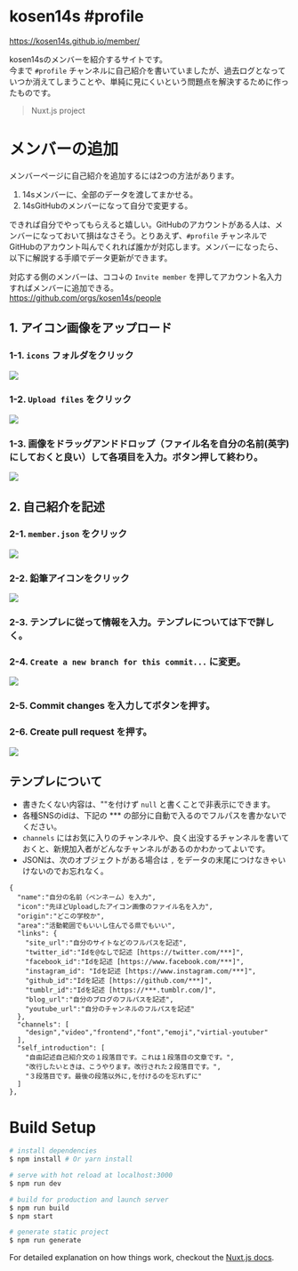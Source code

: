# kosen14s #profile

https://kosen14s.github.io/member/

kosen14sのメンバーを紹介するサイトです。  
今まで `#profile` チャンネルに自己紹介を書いていましたが、過去ログとなっていつか消えてしまうことや、単純に見にくいという問題点を解決するために作ったものです。  

> Nuxt.js project

# メンバーの追加

メンバーページに自己紹介を追加するには2つの方法があります。

1. 14sメンバーに、全部のデータを渡してまかせる。
2. 14sGitHubのメンバーになって自分で変更する。

できれば自分でやってもらえると嬉しい。GitHubのアカウントがある人は、メンバーになっておいて損はなさそう。とりあえず、`#profile` チャンネルでGitHubのアカウント叫んでくれれば誰かが対応します。メンバーになったら、以下に解説する手順でデータ更新ができます。

対応する側のメンバーは、ココ↓の `Invite member` を押してアカウント名入力すればメンバーに追加できる。  
https://github.com/orgs/kosen14s/people 

## 1. アイコン画像をアップロード
### 1-1. `icons` フォルダをクリック
![](https://imgur.com/OjQAZlQ.png)

### 1-2. `Upload files` をクリック  
![](https://imgur.com/vPPzQ3R.png)

### 1-3. 画像をドラッグアンドドロップ（ファイル名を自分の名前(英字)にしておくと良い）して各項目を入力。ボタン押して終わり。  
![](https://imgur.com/eAMyrnp.png)

## 2. 自己紹介を記述
### 2-1. `member.json` をクリック  
![](https://imgur.com/fDoN7Ll.png)

### 2-2. 鉛筆アイコンをクリック  
![](https://imgur.com/J2bpizm.png)

### 2-3. テンプレに従って情報を入力。テンプレについては下で詳しく。

### 2-4. `Create a new branch for this commit...` に変更。  
![](https://imgur.com/BaMLhbZ.png)

### 2-5. Commit changes を入力してボタンを押す。

### 2-6. Create pull request を押す。  
![](https://imgur.com/vEbJQK6.png)

## テンプレについて

- 書きたくない内容は、""を付けず `null` と書くことで非表示にできます。
- 各種SNSのidは、下記の *** の部分に自動で入るのでフルパスを書かないでください。
- `channels` にはお気に入りのチャンネルや、良く出没するチャンネルを書いておくと、新規加入者がどんなチャンネルがあるのかわかってよいです。
- JSONは、次のオブジェクトがある場合は `,` をデータの末尾につけなきゃいけないのでお忘れなく。

```
{
  "name":"自分の名前（ペンネーム）を入力",
  "icon":"先ほどUploadしたアイコン画像のファイル名を入力",
  "origin":"どこの学校か",
  "area":"活動範囲でもいいし住んでる県でもいい",
  "links": {
    "site_url":"自分のサイトなどのフルパスを記述",
    "twitter_id":"Idを@なしで記述 [https://twitter.com/***]",
    "facebook_id":"Idを記述 [https://www.facebook.com/***]",
    "instagram_id": "Idを記述 [https://www.instagram.com/***]",
    "github_id":"Idを記述 [https://github.com/***]",
    "tumblr_id":"Idを記述 [https://***.tumblr.com/]",
    "blog_url":"自分のブログのフルパスを記述",
    "youtube_url":"自分のチャンネルのフルパスを記述"
  },
  "channels": [
    "design","video","frontend","font","emoji","virtial-youtuber"
  ],
  "self_introduction": [
    "自由記述自己紹介文の１段落目です。これは１段落目の文章です。",
    "改行したいときは、こうやります。改行された２段落目です。",
    "３段落目です。最後の段落以外に,を付けるのを忘れずに"
  ]
},
```

# Build Setup

``` bash
# install dependencies
$ npm install # Or yarn install

# serve with hot reload at localhost:3000
$ npm run dev

# build for production and launch server
$ npm run build
$ npm start

# generate static project
$ npm run generate
```

For detailed explanation on how things work, checkout the [Nuxt.js docs](https://github.com/nuxt/nuxt.js).

